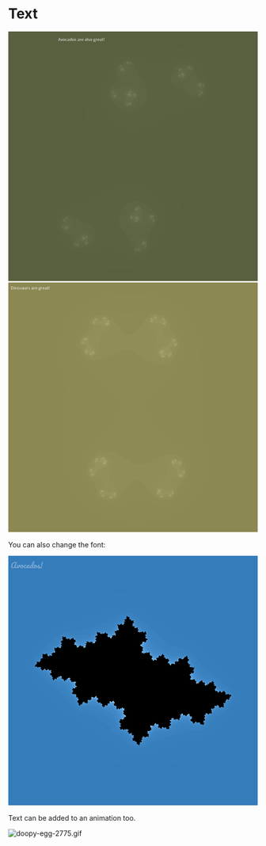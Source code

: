# Text

![boopy-peanut-8281.png](boopy-peanut-8281.png)
![joyous-fork-4948.png](joyous-fork-4948.png)

You can also change the font:

![adorable-destiny-5369.png](adorable-destiny-5369.png)

Text can be added to an animation too.

![doopy-egg-2775.gif](doopy-egg-2775.gif)
